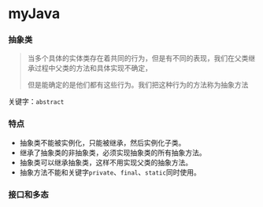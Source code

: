# myJava
### 抽象类

> 当多个具体的实体类存在着共同的行为，但是有不同的表现，我们在父类继承过程中父类的方法和具体实现不确定，
>
> 但是能确定的是他们都有这些行为。我们把这种行为的方法称为抽象方法

关键字：`abstract`

### 特点

* 抽象类不能被实例化，只能被继承，然后实例化子类。
* 继承了抽象类的非抽象类，必须实现抽象类的所有抽象方法。
* 抽象类可以继承抽象类，这样不用实现父类的抽象方法。
* 抽象方法不能和关键字`private`、`final`、`static`同时使用。



### 接口和多态

